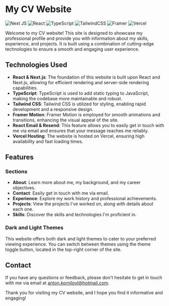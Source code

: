 # My CV Website

![Next JS](https://img.shields.io/badge/Next-black?style=for-the-badge&logo=next.js&logoColor=white)
![React](https://img.shields.io/badge/react-%2320232a.svg?style=for-the-badge&logo=react&logoColor=%2361DAFB)
![TypeScript](https://img.shields.io/badge/typescript-%23007ACC.svg?style=for-the-badge&logo=typescript&logoColor=white)
![TailwindCSS](https://img.shields.io/badge/tailwindcss-%2338B2AC.svg?style=for-the-badge&logo=tailwind-css&logoColor=white)
![Framer](https://img.shields.io/badge/Framer-black?style=for-the-badge&logo=framer&logoColor=blue)
![Vercel](https://img.shields.io/badge/vercel-%23000000.svg?style=for-the-badge&logo=vercel&logoColor=white)



Welcome to my CV website! This site is designed to showcase my professional profile and provide you with information about my skills, experience, and projects. It is built using a combination of cutting-edge technologies to ensure a smooth and engaging user experience.

## Technologies Used

- **React & Next.js**: The foundation of this website is built upon React and Next.js, allowing for efficient rendering and server-side rendering capabilities.
- **TypeScript**: TypeScript is used to add static typing to JavaScript, making the codebase more maintainable and robust.
- **Tailwind CSS**: Tailwind CSS is utilized for styling, enabling rapid development and a responsive design.
- **Framer Motion**: Framer Motion is employed for smooth animations and transitions, enhancing the visual appeal of the site.
- **React Email & Resend**: This feature allows you to easily get in touch with me via email and ensures that your message reaches me reliably.
- **Vercel Hosting**: The website is hosted on Vercel, ensuring high availability and fast loading times.

## Features

### Sections

- **About**: Learn more about me, my background, and my career objectives.
- **Contact**: Easily get in touch with me via email.
- **Experience**: Explore my work history and professional achievements.
- **Projects**: View the projects I've worked on, along with details about each one.
- **Skills**: Discover the skills and technologies I'm proficient in.

### Dark and Light Themes

This website offers both dark and light themes to cater to your preferred viewing experience. You can switch between themes using the theme toggle button, located in the top-right corner of the site.

## Contact

If you have any questions or feedback, please don't hesitate to get in touch with me via email at [anton.kornilovl@hotmail.com](mailto:anton.kornilovl@hotmail.com).

Thank you for visiting my CV website, and I hope you find it informative and engaging!